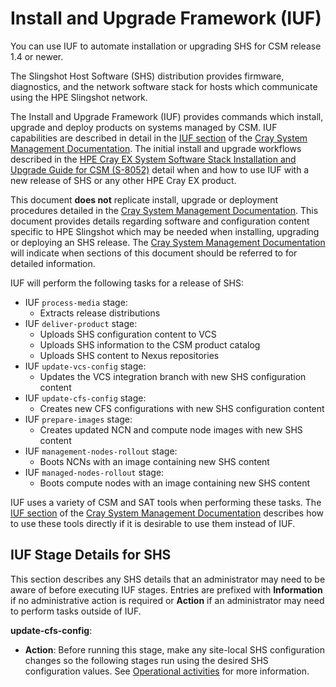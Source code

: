 
# Install and Upgrade Framework (IUF)

You can use IUF to automate installation or upgrading SHS for CSM release 1.4 or newer.

The Slingshot Host Software (SHS) distribution provides firmware, diagnostics, and the network software stack for hosts which communicate using the HPE Slingshot network.

The Install and Upgrade Framework (IUF) provides commands which install, upgrade and deploy products on systems managed by CSM. IUF capabilities are described in detail in the [IUF section](https://cray-hpe.github.io/docs-csm/en-14/operations/iuf/iuf/) of the [Cray System Management Documentation](https://cray-hpe.github.io/docs-csm/). The initial install and upgrade workflows described in the [HPE Cray EX System Software Stack Installation and Upgrade Guide for CSM (S-8052)](https://www.hpe.com/support/ex-S-8052) detail when and how to use IUF with a new release of SHS or any other HPE Cray EX product.

This document **does not** replicate install, upgrade or deployment procedures detailed in the [Cray System Management Documentation](https://cray-hpe.github.io/docs-csm/). This document provides details regarding software and configuration content specific to HPE Slingshot which may be needed when installing, upgrading or deploying an SHS release. The [Cray System Management Documentation](https://cray-hpe.github.io/docs-csm/) will indicate when sections of this document should be referred to for detailed information.

IUF will perform the following tasks for a release of SHS:

- IUF `process-media` stage:
  - Extracts release distributions
- IUF `deliver-product` stage:
  - Uploads SHS configuration content to VCS
  - Uploads SHS information to the CSM product catalog
  - Uploads SHS content to Nexus repositories
- IUF `update-vcs-config` stage:
  - Updates the VCS integration branch with new SHS configuration content
- IUF `update-cfs-config` stage:
  - Creates new CFS configurations with new SHS configuration content
- IUF `prepare-images` stage:
  - Creates updated NCN and compute node images with new SHS content
- IUF `management-nodes-rollout` stage:
  - Boots NCNs with an image containing new SHS content
- IUF `managed-nodes-rollout` stage:
  - Boots compute nodes with an image containing new SHS content

IUF uses a variety of CSM and SAT tools when performing these tasks. The [IUF section](https://cray-hpe.github.io/docs-csm/en-14/operations/iuf/iuf/) of the [Cray System Management Documentation](https://cray-hpe.github.io/docs-csm/) describes how to use these tools directly if it is desirable to use them instead of IUF.

## IUF Stage Details for SHS

This section describes any SHS details that an administrator may need to be aware of before executing IUF stages. Entries are prefixed with **Information** if no administrative action is required or **Action** if an administrator may need to perform tasks outside of IUF.

**update-cfs-config**:

- **Action**: Before running this stage, make any site-local SHS configuration changes so the following stages run using the desired SHS configuration values. See [Operational activities](../operations/operational_activities_csm.md#operational-activities) for more information.

